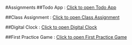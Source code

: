 #Assignments
##Todo App :
[Click to open Todo App](https://todoapp-e10f3.firebaseapp.com)

##Class Assignment :
[Click to open Class Assignment](https://class-assignment-2308b.firebaseapp.com)

##Digital Clock :
[Click to open Digital Clock](https://digital-clock-fb597.firebaseapp.com/)

##First Practice Game :
[Click to open First Practice Game](https://first-game-27ba6.firebaseapp.com/)

